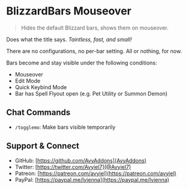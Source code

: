 # BlizzardBars Mouseover
> Hides the default Blizzard bars, shows them on mouseover.

Does what the title says. *Taintless, fast, and small!*

There are no configurations, no per-bar setting. All or nothing, for now.

Bars become and stay visible under the following conditions:
- Mouseover
- Edit Mode
- Quick Keybind Mode
- Bar has Spell Flyout open (e.g. Pet Utility or Summon Demon)

## Chat Commands
- `/togglemo`: Make bars visible temporarily

## Support & Connect
- GitHub: [https://github.com/AvyAddons](AvyAddons)
- Twitter: [https://twitter.com/Avyiel7](@Avyiel7)
- Patreon: [https://patreon.com/avyiel](https://patreon.com/avyiel)
- PayPal: [https://paypal.me/lvienna](https://paypal.me/lvienna)
